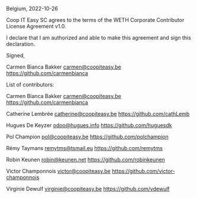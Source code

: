 Belgium, 2022-10-26

Coop IT Easy SC agrees to the terms of the WETH Corporate Contributor License
Agreement v1.0.

I declare that I am authorized and able to make this agreement and sign this
declaration.

Signed,

Carmen Bianca Bakker <carmen@coopiteasy.be> https://github.com/carmenbianca

List of contributors:

Carmen Bianca Bakker <carmen@coopiteasy.be> https://github.com/carmenbianca

Catherine Lembrée <catherine@coopiteasy.be> https://github.com/cathLemb

Hugues De Keyzer <odoo@hugues.info> https://github.com/huguesdk

Pol Champion <pol@coopiteasy.be> https://github.com/polchampion

Rémy Taymans <remytms@tsmail.eu> https://github.com/remytms

Robin Keunen <robin@keunen.net> https://github.com/robinkeunen

Victor Champonnois <victor@coopiteasy.be> https://github.com/victor-champonnois

Virginie Dewulf <virginie@coopiteasy.be> https://github.com/vdewulf

